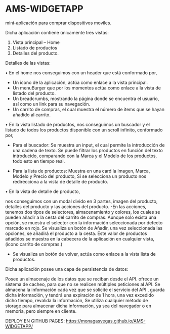 # AMS-WIDGETAPP
mini-aplicación para comprar dispositivos moviles.

Dicha aplicación contiene únicamente tres vistas: 
1.	Vista principal – Home 
2.	Listado de productos
3.	Detalles del producto. 

Detalles de las vistas:

•	En el home nos conseguimos con un header que está conformado por,

-	Un icono de la aplicación, actúa como enlace a la vista principal.
-	Un menuBurger que por los momentos actúa como enlace a la vista de listado del producto.
-	Un breadcrumbs, mostrando la página donde se encuentra el usuario, así como un link para su navegación.
-	Un carrito de compras, el cual muestra el número de items que se hayan añadido al carrito.

•	En la vista listado de productos, nos conseguimos un buscador y el listado de todos los productos disponible con un scroll infinito, conformado por,

-	Para el buscador: 
Se muestra un input, el cual permite la introducción de una cadena de texto. Se puede filtrar los productos en función del texto introducido, comparando con la Marca y el Modelo de los productos, todo esto en tiempo real. 

-	Para la lista de productos:
Muestra en una card  la Imagen, Marca, Modelo y Precio del producto, Si se selecciona un producto nos redirecciona a la vista de detalle de producto. 

•	En la vista de detalle de producto,

nos conseguimos con un modal divido en 3 partes, imagen del producto, detalles del producto y las acciones del producto.
-En las acciones, tenemos dos tipos de selectores, almacenamiento y colores, los cuales se pueden añadir a la cesta del carrito de compras. Aunque solo exista una opción, se muestra el selector con la información seleccionada por defecto marcado en rojo.
 Se visualiza un botón de Añadir, una vez seleccionada las opciones, se añadirá el producto a la cesta. 
Este valor de productos añadidos se muestra en la cabecera de la aplicación en cualquier vista, (icono carrito de compras.) 
- Se visualiza un botón de volver, actúa como enlace a la vista lista de productos.

Dicha aplicación posee una capa de persistencia de datos:

Posee un almacenaje de los datos que se reciban desde el API. ofrece un sistema de cacheo, para que no se realicen múltiples peticiones al API. Se almacena la información cada vez que se solicite el servicio del API , guarda dicha información, y tendrá una expiración de 1 hora, una vez excedido dicho tiempo,  revalida la información,  Se utiliza cualquier método de storage para almacenar dicha información, ya sea del navegador o en memoria, pero siempre en cliente.



DEPLOY EN GITHUB PAGES: 
https://monagasvegas.github.io/AMS-WIDGETAPP/
